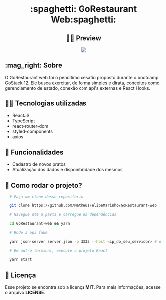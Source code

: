<h1 align=center>
  :spaghetti: GoRestaurant Web:spaghetti:
</h1>

<h2 align=center>
   👨‍🍳 Preview
</h2>

<div align=center>
  <img src=".github/gorestaurant.gif" />
</div>

<h2>:mag_right: Sobre</h2>

<p>
  O GoRestaurant web foi o penúltimo desafio proposto durante o bootcamp GoStack 12. Ele busca exercitar, de forma simples e dirata, conceitos como gerenciamento de estado, conexão com api's externas e React Hooks.
</p>

<h2>👨‍💻 Tecnologias utilizadas</h2>

<ul>
  <li>ReactJS</li>
  <li>TypeScript</li>
  <li>react-router-dom</li>
  <li>styled-components</li>
  <li>axios</li>
</ul>

<h2>🚀 Funcionalidades</h2>

<ul>
  <li>Cadastro de novos pratos</li>
  <li>Atualização dos dados e disponibilidade dos mesmos</li>
</ul>

<h2>
  🤔 Como rodar o projeto?
</h2>

```bash
  # Faça um clone desse repositório

  git clone https://github.com/MatheusFelipeMarinho/GoRestaurant-web

  # Navegue até a pasta e carregue as dependências

  cd GoRestaurant-web && yarn

  # Rode a api fake

  yarn json-server server.json -p 3333 --host <ip_do_seu_servidor> # o valor padrão do campo host é "localhost"

  # Em outro terminal, execute o projeto React

  yarn start
```

<h2>📝 Licença</h2>
<p>Esse projeto se encontra sob a licença <strong>MIT</strong>. Para mais informações, acesse o arquivo <strong>LICENSE</strong>.</p>
